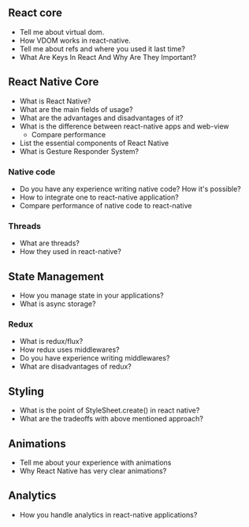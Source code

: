 ## React core
- Tell me about virtual dom.
- How VDOM works in react-native.
- Tell me about refs and where you used it last time?
- What Are Keys In React And Why Are They Important?

## React Native Core

- What is React Native?
- What are the main fields of usage?
- What are the advantages and disadvantages of it?
- What is the difference between react-native apps and web-view
  - Compare performance
- List the essential components of React Native
- What is Gesture Responder System?

### Native code
- Do you have any experience writing native code? How it's possible?
- How to integrate one to react-native application?
- Compare performance of native code to react-native

### Threads
- What are threads?
- How they used in react-native?

## State Management
- How you manage state in your applications?
- What is async storage? 

### Redux
- What is redux/flux?
- How redux uses middlewares?
- Do you have experience writing middlewares?
- What are disadvantages of redux?

## Styling
- What is the point of StyleSheet.create() in react native?
- What are the tradeoffs with above mentioned approach?


## Animations
- Tell me about your experience with animations
- Why React Native has very clear animations?

## Analytics
- How you handle analytics in react-native applications?
